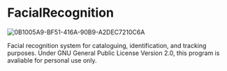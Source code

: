 # FacialRecognition

![0B1005A9-BF51-416A-90B9-A2DEC7210C6A](https://user-images.githubusercontent.com/30840579/114568113-7a11fc00-9c39-11eb-9987-6e6cc99de063.jpeg)


Facial recognition system for cataloguing, identification, and tracking purposes.
Under GNU General Public License Version 2.0, this program is avaliable for personal use only.
